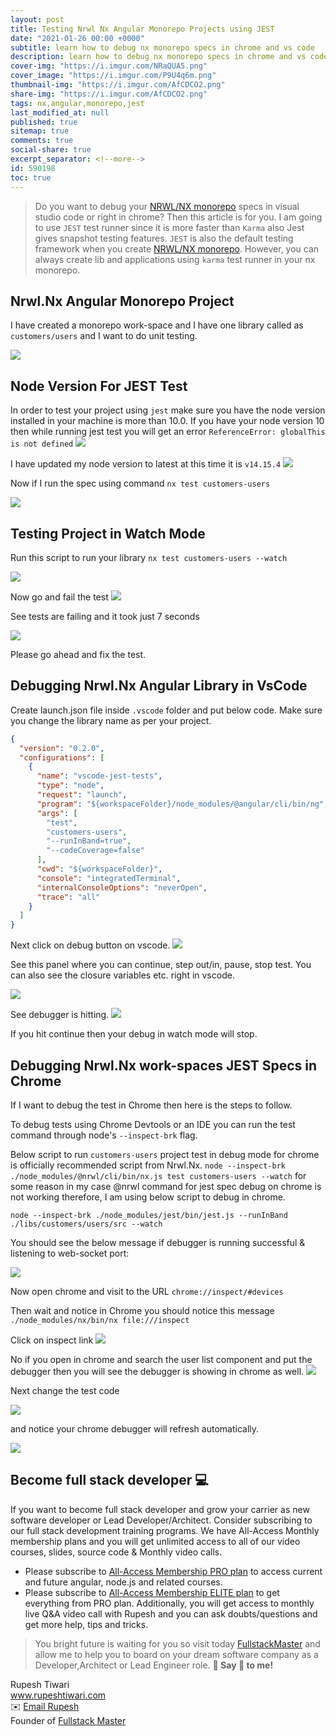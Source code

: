 ```yaml
---
layout: post
title: Testing Nrwl Nx Angular Monorepo Projects using JEST
date: "2021-01-26 00:00 +0000"
subtitle: learn how to debug nx monorepo specs in chrome and vs code
description: learn how to debug nx monorepo specs in chrome and vs code
cover-img: "https://i.imgur.com/NRaQUA5.png"
cover_image: "https://i.imgur.com/P9U4q6m.png"
thumbnail-img: "https://i.imgur.com/AfCDCO2.png"
share-img: "https://i.imgur.com/AfCDCO2.png"
tags: nx,angular,monorepo,jest
last_modified_at: null
published: true
sitemap: true
comments: true
social-share: true
excerpt_separator: <!--more-->
id: 590198
toc: true
---
```


> Do you want to debug your [NRWL/NX monorepo](https://nx.dev/) specs in visual
> studio code or right in chrome? Then this article is for you. I am going to
> use `JEST` test runner since it is more faster than `Karma` also Jest gives
> snapshot testing features. `JEST` is also the default testing framework when
> you create [NRWL/NX monorepo](https://nx.dev/). However, you can always create
> lib and applications using `karma` test runner in your nx monorepo.

## Nrwl.Nx Angular Monorepo Project

I have created a monorepo work-space and I have one library called as
`customers/users` and I want to do unit testing.

![](https://i.imgur.com/J04LNHO.png)

## Node Version For JEST Test

In order to test your project using `jest` make sure you have the node version
installed in your machine is more than 10.0. If you have your node version 10
then while running jest test you will get an error
`ReferenceError: globalThis is not defined` ![](https://i.imgur.com/0HBpljW.png)

I have updated my node version to latest at this time it is `v14.15.4`
![](https://i.imgur.com/RQ7M9ID.png)

Now if I run the spec using command `nx test customers-users`

![](https://i.imgur.com/B3YXZO1.png)

## Testing Project in Watch Mode

Run this script to run your library `nx test customers-users --watch`

![](https://i.imgur.com/AzXpuyi.png)

Now go and fail the test ![](https://i.imgur.com/xG9Yedk.png)

See tests are failing and it took just 7 seconds

![](https://i.imgur.com/2m4yyvX.png)

Please go ahead and fix the test.

## Debugging Nrwl.Nx Angular Library in VsCode

Create launch.json file inside `.vscode` folder and put below code. Make sure
you change the library name as per your project.

```json
{
  "version": "0.2.0",
  "configurations": [
    {
      "name": "vscode-jest-tests",
      "type": "node",
      "request": "launch",
      "program": "${workspaceFolder}/node_modules/@angular/cli/bin/ng",
      "args": [
        "test",
        "customers-users",
        "--runInBand=true",
        "--codeCoverage=false"
      ],
      "cwd": "${workspaceFolder}",
      "console": "integratedTerminal",
      "internalConsoleOptions": "neverOpen",
      "trace": "all"
    }
  ]
}
```

Next click on debug button on vscode. ![](https://i.imgur.com/1ynnvVj.png)

See this panel where you can continue, step out/in, pause, stop test. You can
also see the closure variables etc. right in vscode.

![](https://i.imgur.com/JuO7vhw.png)

See debugger is hitting. ![](https://i.imgur.com/rRsdRqO.png)

If you hit continue then your debug in watch mode will stop.

## Debugging Nrwl.Nx work-spaces JEST Specs in Chrome

If I want to debug the test in Chrome then here is the steps to follow.

To debug tests using Chrome Devtools or an IDE you can run the test command
through node's `--inspect-brk` flag.

Below script to run `customers-users` project test in debug mode for chrome is
officially recommended script from Nrwl.Nx.
`node --inspect-brk ./node_modules/@nrwl/cli/bin/nx.js test customers-users --watch`
for some reason in my case @nrwl command for jest spec debug on chrome is not
working therefore, I am using below script to debug in chrome.

`node --inspect-brk ./node_modules/jest/bin/jest.js --runInBand ./libs/customers/users/src --watch`

You should see the below message if debugger is running successful & listening
to web-socket port:

![](https://i.imgur.com/EQUF4jf.png)

Now open chrome and visit to the URL `chrome://inspect/#devices`

Then wait and notice in Chrome you should notice this message
`./node_modules/nx/bin/nx file:///inspect`

Click on inspect link ![](https://i.imgur.com/ahaKWeQ.png)

No if you open in chrome and search the user list component and put the debugger
then you will see the debugger is showing in chrome as well.
![](https://i.imgur.com/Tbx52XW.png)

Next change the test code

![](https://i.imgur.com/QIvpKjf.png)

and notice your chrome debugger will refresh automatically.

![](https://i.imgur.com/rx7bxrY.png)

## Become full stack developer 💻

If you want to become full stack developer and grow your carrier as new software
developer or Lead Developer/Architect. Consider subscribing to our full stack
development training programs. We have All-Access Monthly membership plans and
you will get unlimited access to all of our video courses, slides, source code &
Monthly video calls.

- Please subscribe to
  [All-Access Membership PRO plan](https://www.fullstackmaster.net/pro) to
  access current and future angular, node.js and related courses.
- Please subscribe to
  [All-Access Membership ELITE plan](https://www.fullstackmaster.net/elite) to
  get everything from PRO plan. Additionally, you will get access to monthly
  live Q&A video call with Rupesh and you can ask doubts/questions and get more
  help, tips and tricks.

> You bright future is waiting for you so visit today
> [FullstackMaster](www.fullstackmaster.net) and allow me to help you to board
> on your dream software company as a Developer,Architect or Lead Engineer role.
**💖 Say 👋 to me!**

<div> 
Rupesh Tiwari </div><div>
<a href="https://www.rupeshtiwari.com"> www.rupeshtiwari.com</a> </div><div>
✉️ <a href="mailto:fullstackmaster1@gmail.com?subject=Hi"> Email Rupesh</a> </div><div>
Founder of <a href="https://www.fullstackmaster.net"> Fullstack Master</a></div><div>
</div>

